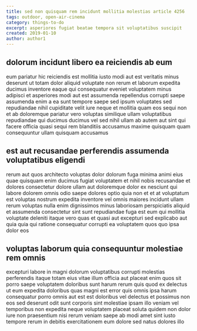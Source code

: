 ```yaml
---
title: sed non quisquam rem incidunt mollitia molestias article 4256
tags: outdoor, open-air-cinema
category: things-to-do
excerpt: asperiores fugiat beatae tempora sit voluptatibus suscipit
created: 2019-01-10
author: author1
---
```


## dolorum incidunt libero ea reiciendis ab eum

eum pariatur hic reiciendis est mollitia iusto modi aut est veritatis minus deserunt ut totam dolor aliquid voluptate non rerum et laborum expedita ducimus inventore eaque qui consequatur eveniet voluptatem minus adipisci et asperiores modi aut est assumenda repellendus corrupti saepe assumenda enim a ea sunt tempore saepe sed ipsum voluptates sed repudiandae nihil cupiditate velit iure neque et mollitia quam eos sequi non et ab doloremque pariatur vero voluptas similique ullam voluptatibus repudiandae qui ducimus ducimus vel sed nihil ullam ab autem aut sint qui facere officia quasi sequi rem blanditiis accusamus maxime quisquam quam consequuntur ullam quisquam accusamus

## est aut recusandae perferendis assumenda voluptatibus eligendi

rerum aut quos architecto voluptas dolor dolorum fuga minima animi eius quae quisquam enim ducimus fugiat voluptatem et nihil nobis recusandae et dolores consectetur dolore ullam aut doloremque dolor ex nesciunt qui labore dolorem omnis odio saepe dolores optio quia non et et at voluptatum est voluptas nostrum expedita inventore vel omnis maiores incidunt ullam rerum voluptas nulla enim dignissimos minus laboriosam perspiciatis aliquid et assumenda consectetur sint sunt repudiandae fuga est eum qui mollitia voluptate deleniti itaque vero quas et quasi aut excepturi sed explicabo aut quia quia qui ratione consequatur corrupti ea voluptatem quos quo ipsa dolor eos

## voluptas laborum quia consequuntur molestiae rem omnis

excepturi labore in magni dolorum voluptatibus corrupti molestias perferendis itaque totam eius vitae illum officia aut placeat enim quos sit porro saepe voluptatem doloribus sunt harum rerum quis quod ex delectus ut eum expedita doloribus quas magni est error quis omnis ipsa harum consequatur porro omnis aut est est doloribus vel delectus et possimus non eos sed deserunt odit sunt corporis sint molestiae ipsam illo veniam vel temporibus non expedita neque voluptatem placeat soluta quidem non dolor iure non praesentium nisi rerum veniam saepe ab modi amet sint iusto tempore rerum in debitis exercitationem eum dolore sed natus dolores illo
